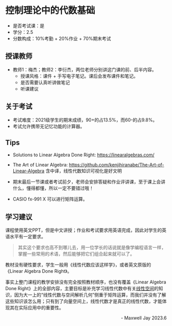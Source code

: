 # 控制理论中的代数基础

- 是否考试课：是
- 学分：2.5
- 分数构成：10%考勤 + 20%作业 + 70%期末考试

## 授课教师
- 教师1：梅杰；教师2：李衍杰，两位老师分别讲这门课的前、后半内容。
  - 授课风格：课件 + 手写电子笔记。课后会发布课件和笔记。
  - 是否需要认真听讲做笔记
  - 听课建议

## 关于考试
- 考试难度：2021级学生的期末成绩，90+的占13.5%，而60-的占9.8%。
- 考试允许携带无记忆功能的计算器。

## Tips

- Solutions to Linear Algebra Done Right: https://linearalgebras.com/
- The Art of Linear Algebra: https://github.com/kenjihiranabe/The-Art-of-Linear-Algebra 
  含中译，线性代数知识可视化是好文明

- 期末最后一节课或者考试前夕，老师会安排答疑和作业评讲课，至于课上会讲什么，懂得都懂，所以一定不要错过哦！
- CASIO fx-991 X 可以进行矩阵运算。

## 学习建议

课程使用英文PPT，但是中文讲授；作业和考试要求用英语完成，因此对学生的英语水平有一定要求。

>其实这个要求也高不到哪儿去，用一位学长的话说就是像学编程语言一样，掌握一些常用的术语，然后能够把它们组合起来就可以了。

教材没有硬性要求，学生一般用《线性代数应该这样学》，或者英文原版的《Linear Algebra Done Right》。

事实上整门课程的教学安排没有完全按照教材顺序，也没有覆盖《Linear Algebra Done Right》上的全部内容，主要目标是补充学习线性代数中有关<u>线性空间</u>的知识，因为大一上的“线性代数与空间解析几何”侧重于矩阵运算，而我们并没有了解这些知识该怎么用；只有到了向量空间上，线性代数才是真正的线性代数，才能体现其在实际应用中的重要性。

<p align="right">- Maxwell Jay 2023.6<p>